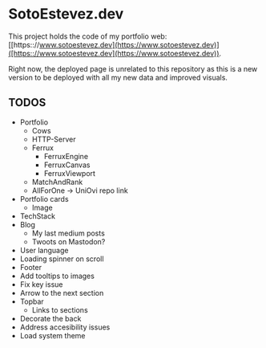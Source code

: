 # SotoEstevez.dev

This project holds the code of my portfolio web: [[https:://www.sotoestevez.dev](https://www.sotoestevez.dev)]([https:://www.sotoestevez.dev](https://www.sotoestevez.dev)).

Right now, the deployed page is unrelated to this repository as this is a new version to be deployed with all my new data and improved visuals.

## TODOS
* Portfolio
  * Cows
  * HTTP-Server
  * Ferrux
    * FerruxEngine
    * FerruxCanvas
    * FerruxViewport
  * MatchAndRank
  * AllForOne -> UniOvi repo link
* Portfolio cards
  * Image
* TechStack
* Blog
  * My last medium posts
  * Twoots on Mastodon?
* User language
* Loading spinner on scroll
* Footer
* Add tooltips to images
* Fix key issue
* Arrow to the next section
* Topbar
  * Links to sections
* Decorate the back
* Address accesibility issues
* Load system theme